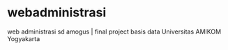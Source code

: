 # webadministrasi
web administrasi sd amogus | final project basis data Universitas AMIKOM Yogyakarta
